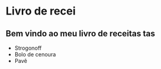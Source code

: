 # Livro de recei

## Bem vindo ao meu livro de receitas tas
 
 * Strogonoff
 * Bolo de cenoura
 * Pavê